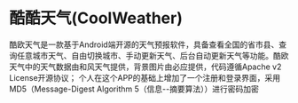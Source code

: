 酷酷天气(CoolWeather)
===========
酷欧天气是一款基于Android端开源的天气预报软件，具备查看全国的省市县、查询任意城市天气、自由切换城市、手动更新天气、后台自动更新天气等功能。酷欧天气中的天气数据由和风天气提供，背景图片由必应提供，代码遵循Apache v2 License开源协议；
个人在这个APP的基础上增加了一个注册和登录界面，采用MD5（Message-Digest Algorithm 5（信息--摘要算法））进行密码加密
